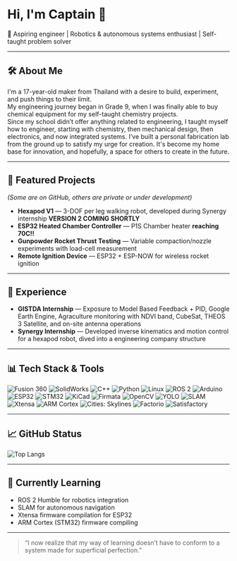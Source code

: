 # Hi, I'm Captain 👋

🚀 Aspiring engineer | Robotics & autonomous systems enthusiast | Self-taught problem solver

---

## 🛠 About Me
I'm a 17-year-old maker from Thailand with a desire to build, experiment, and push things to their limit.  
My engineering journey began in Grade 9, when I was finally able to buy chemical equipment for my self-taught chemistry projects.  
Since my school didn’t offer anything related to engineering, I taught myself how to engineer, starting with chemistry, then mechanical design, then electronics, and now integrated systems.
I’ve built a personal fabrication lab from the ground up to satisfy my urge for creation. It's become my home base for innovation, and hopefully, a space for others to create in the future.

---

## 📂 Featured Projects
*(Some are on GitHub, others are private or under development)*

- **Hexapod V1** — 3-DOF per leg walking robot, developed during Synergy internship **VERSION 2 COMING SHORTLY**
- **ESP32 Heated Chamber Controller** — P1S Chamber heater **reaching 70C!!**
- **Gunpowder Rocket Thrust Testing** — Variable compaction/nozzle experiments with load-cell measurement  
- **Remote Ignition Device** — ESP32 + ESP-NOW for wireless rocket ignition

---

## 💼 Experience
- **GISTDA Internship** — Exposure to Model Based Feedback + PID, Google Earth Engine, Agraculture monitoring with NDVI band, CubeSat, THEOS 3 Satellite, and on-site antenna operations  
- **Synergy Internship** — Developed inverse kinematics and motion control for a hexapod robot, dived into a engineering company structure

---

## 📊 Tech Stack & Tools
![Fusion 360](https://img.shields.io/badge/Fusion%20360-FF6600?style=for-the-badge&logo=autodesk&logoColor=white)
![SolidWorks](https://img.shields.io/badge/SolidWorks-FF0000?style=for-the-badge&logo=dassaultsystemes&logoColor=white)
![C++](https://img.shields.io/badge/C++-00599C?style=for-the-badge&logo=cplusplus&logoColor=white)
![Python](https://img.shields.io/badge/Python-3776AB?style=for-the-badge&logo=python&logoColor=white)
![Linux](https://img.shields.io/badge/Linux-FCC624?style=for-the-badge&logo=linux&logoColor=black)
![ROS 2](https://img.shields.io/badge/ROS2-22314E?style=for-the-badge&logo=ros&logoColor=white)
![Arduino](https://img.shields.io/badge/Arduino-00979D?style=for-the-badge&logo=arduino&logoColor=white)
![ESP32](https://img.shields.io/badge/ESP32-000000?style=for-the-badge&logo=espressif&logoColor=white)
![STM32](https://img.shields.io/badge/STM32-03234B?style=for-the-badge&logo=stmicroelectronics&logoColor=white)
![KiCad](https://img.shields.io/badge/KiCad-314CB0?style=for-the-badge&logo=kicad&logoColor=white)
![Firmata](https://img.shields.io/badge/Firmata-00979D?style=for-the-badge&logo=arduino&logoColor=white)
![OpenCV](https://img.shields.io/badge/OpenCV-5C3EE8?style=for-the-badge&logo=opencv&logoColor=white)
![YOLO](https://img.shields.io/badge/YOLO-00FFFF?style=for-the-badge&logo=yolo&logoColor=black)
![SLAM](https://img.shields.io/badge/SLAM-FF5733?style=for-the-badge)
![Xtensa](https://img.shields.io/badge/Xtensa%20Firmware-FFB300?style=for-the-badge)
![ARM Cortex](https://img.shields.io/badge/ARM%20Cortex-0091BD?style=for-the-badge)
![Cities: Skylines](https://img.shields.io/badge/Cities%20Skylines-0078D7?style=for-the-badge&logo=steam&logoColor=white)
![Factorio](https://img.shields.io/badge/Factorio-ED9121?style=for-the-badge&logo=steam&logoColor=white)
![Satisfactory](https://img.shields.io/badge/Satisfactory-FF6600?style=for-the-badge&logo=epicgames&logoColor=white)

---

## 📈 GitHub Status
![Top Langs](https://github-readme-stats.vercel.app/api/top-langs/?username=kapitam&layout=compact&theme=tokyonight)

---

## 🌱 Currently Learning
- ROS 2 Humble for robotics integration  
- SLAM for autonomous navigation  
- Xtensa firmware compilation for ESP32  
- ARM Cortex (STM32) firmware compiling

---

> “I now realize that my way of learning doesn’t have to conform to a system made for superficial perfection.”
